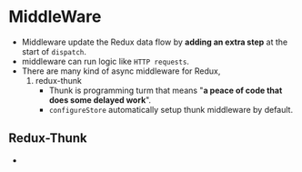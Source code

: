 # MiddleWare

- Middleware update the Redux data flow by **adding an extra step** at the start of `dispatch`.
- middleware can run logic like `HTTP requests`.
- There are many kind of async middleware for Redux,
  1. redux-thunk
     - Thunk is programming turm that means "**a peace of code that does some delayed work**".
     - `configureStore` automatically setup thunk middleware by default.

## Redux-Thunk

-
